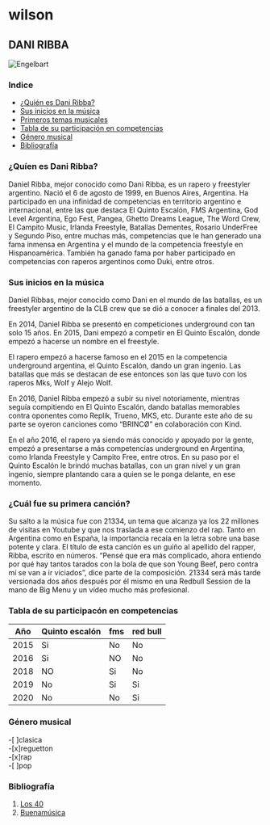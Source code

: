 # wilson
## **DANI RIBBA**
![Engelbart](https://los40es00.epimg.net/los40/imagenes/2020/11/25/los40urban/1606308897_596870_1606378192_gigante_normal.jpg)  

### Indice

- [¿Quién es Dani Ribba?](¿Quién-es-Dani-Ribba?)
- [Sus inicios en la música](#sus-inicios-en-la-música)
- [Primeros temas musicales](Su-paticipación-en-la-FM-y-Red-Bull)
- [Tabla de su participación en competencias](Tabla-de-su-participación-en-competencias)
- [Género musical](Género-musical)
- [Bibliografía](Bibliografía)


### ¿Quíen es Dani Ribba?
Daniel Ribba, mejor conocido como Dani Ribba, es un rapero y freestyler argentino. Nació el 6 de agosto de 1999, en Buenos Aires, Argentina. Ha participado en una infinidad de competencias en territorio argentino e internacional, entre las que destaca El Quinto Escalón, FMS Argentina, God Level Argentina, Ego Fest, Pangea, Ghetto Dreams League, The Word Crew, El Campito Music, Irlanda Freestyle, Batallas Dementes, Rosario UnderFree y Segundo Piso, entre muchas más, competencias que le han generado una fama inmensa en Argentina y el mundo de la competencia freestyle en Hispanoamérica. También ha ganado fama por haber participado en competencias con raperos argentinos como Duki, entre otros.  
### Sus inicios en la música  
Daniel Ribbas, mejor conocido como Dani en el mundo de las batallas, es un freestyler argentino de la CLB crew que se dió a conocer a finales del 2013.

En 2014, Daniel Ribba se presentó en competiciones underground con tan solo 15 años. En 2015, Dani empezó a competir en El Quinto Escalón, donde empezó a hacerse un nombre en el freestyle.

El rapero empezó a hacerse famoso en el 2015 en la competencia underground argentina, el Quinto Escalón, dando un gran ingenio. Las batallas que más se destacan de ese entonces son las que tuvo con los raperos Mks, Wolf y Alejo Wolf.

En 2016, Daniel Ribba empezó a subir su nivel notoriamente, mientras seguía compitiendo en El Quinto Escalón, dando batallas memorables contra oponentes como Replik, Trueno, MKS, etc. Durante este año de su parte se oyeron canciones como “BRINCØ” en colaboración con Kind.

En el año 2016, el rapero ya siendo más conocido y apoyado por la gente, empezó a presentarse a más competencias underground en Argentina, como Irlanda Freestyle y Campito Free, entre otros. En su paso por el Quinto Escalón le brindó muchas batallas, con un gran nivel y un gran ingenio, siempre plantando cara a quien se le ponga delante, en ese momento.  
### ¿Cuál fue su primera canción?
Su salto a la música fue con 21334, un tema que alcanza ya los 22 millones de visitas en Youtube y que nos traslada a ese comienzo del rap. Tanto en Argentina como en España, la importancia recaía en la letra sobre una base potente y clara. El título de esta canción es un guiño al apellido del rapper, Ribba, escrito en números. “Pensé que era más complicado, ahora entiendo por qué hay tantos tarados con la bola de que son Young Beef, pero contra mí se van a ir viciados”, dice parte de la composición. 21334 será más tarde versionada dos años después por él mismo en una Redbull Session de la mano de Big Menu y un vídeo mucho más profesional.  
### Tabla de su participacón en competencias
| Año | Quinto escalón | fms | red bull |
| ----- | ----- | ----- | -----|
| 2015 | Si | No | No |
| 2016 | Si | NO | No |
| 2018 | NO | Si | No |  
| 2019 | No | Si | Si |
| 2020 | No | No | Si |
### Género  musical
-[ ]clasica  
-[x]reguetton  
-[x]rap  
-[ ]pop
### Bibliografía
1. [Los 40](https://los40.com/los40/2020/11/25/los40urban/1606308897_596870.html)
2. [Buenamúsica](https://www.buenamusica.com/dani-ribba/biografia)
